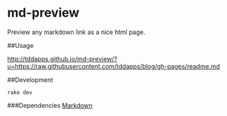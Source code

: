 # md-preview
Preview any markdown link as a nice html page.

##Usage

http://tddapps.github.io/md-preview/?u=https://raw.githubusercontent.com/tddapps/blog/gh-pages/readme.md

##Development

    rake dev

###Dependencies
[Markdown](https://www.npmjs.com/package/markdown)
